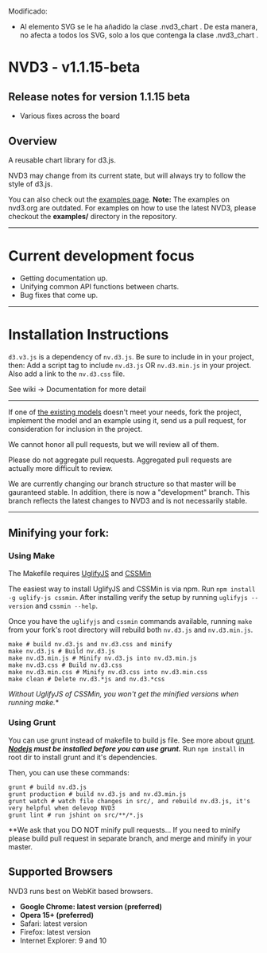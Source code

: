 #
Modificado:
 - Al elemento SVG se le ha añadido la clase .nvd3_chart . De esta manera, no afecta a todos los SVG, solo a los
 que contenga la clase .nvd3_chart .

# NVD3 - v1.1.15-beta
## Release notes for version 1.1.15 beta
* Various fixes across the board

## Overview
A reusable chart library for d3.js.

NVD3 may change from its current state, but will always try to follow the style of d3.js.

You can also check out the [examples page](http://nvd3.org/ghpages/examples.html).
**Note:** The examples on nvd3.org are outdated.  For examples on how to use the latest NVD3, please checkout the **examples/** directory in the repository.

---

# Current development focus

- Getting documentation up.
- Unifying common API functions between charts.
- Bug fixes that come up.

---

# Installation Instructions

`d3.v3.js` is a dependency of `nv.d3.js`. Be sure to include in in your project, then:
Add a script tag to include `nv.d3.js` OR `nv.d3.min.js` in your project.
Also add a link to the `nv.d3.css` file.

See wiki -> Documentation for more detail

---

If one of [the existing models](https://github.com/novus/nvd3/tree/master/src/models) doesn't meet your needs, fork the project, implement the model and an example using it, send us a pull request, for consideration for inclusion in the project.

We cannot honor all pull requests, but we will review all of them.

Please do not aggregate pull requests. Aggregated pull requests are actually more difficult to review.

We are currently changing our branch structure so that master will be gauranteed stable. In addition, there is now a "development" branch. This branch reflects the latest changes to NVD3 and is not necessarily stable.

---

## Minifying your fork:

### Using Make
The Makefile requires [UglifyJS](https://github.com/mishoo/UglifyJS) and [CSSMin](https://github.com/jbleuzen/node-cssmin)

The easiest way to install UglifyJS and CSSMin is via npm. Run `npm install -g uglify-js cssmin`. After installing verify the setup by running `uglifyjs --version` and `cssmin --help`.

Once you have the `uglifyjs` and `cssmin` commands available, running `make` from your
fork's root directory will rebuild both `nv.d3.js` and `nv.d3.min.js`.

    make # build nv.d3.js and nv.d3.css and minify
    make nv.d3.js # Build nv.d3.js
    make nv.d3.min.js # Minify nv.d3.js into nv.d3.min.js
    make nv.d3.css # Build nv.d3.css
    make nv.d3.min.css # Minify nv.d3.css into nv.d3.min.css
    make clean # Delete nv.d3.*js and nv.d3.*css


*Without UglifyJS of CSSMin, you won't get the minified versions when running make.**

### Using Grunt

You can use grunt instead of makefile to build js file. See more about [grunt](http://gruntjs.com/).
***[Nodejs](http://nodejs.org/) must be installed before you can use grunt.***
Run `npm install` in root dir to install grunt and it's dependencies.

Then, you can use these commands:

    grunt # build nv.d3.js
    grunt production # build nv.d3.js and nv.d3.min.js
    grunt watch # watch file changes in src/, and rebuild nv.d3.js, it's very helpful when delevop NVD3
    grunt lint # run jshint on src/**/*.js

**We ask that you DO NOT minify pull requests...
If you need to minify please build pull request in separate branch, and
merge and minify in your master.

## Supported Browsers
NVD3 runs best on WebKit based browsers.

* **Google Chrome: latest version (preferred)**
* **Opera 15+ (preferred)**
* Safari: latest version
* Firefox: latest version
* Internet Explorer: 9 and 10
